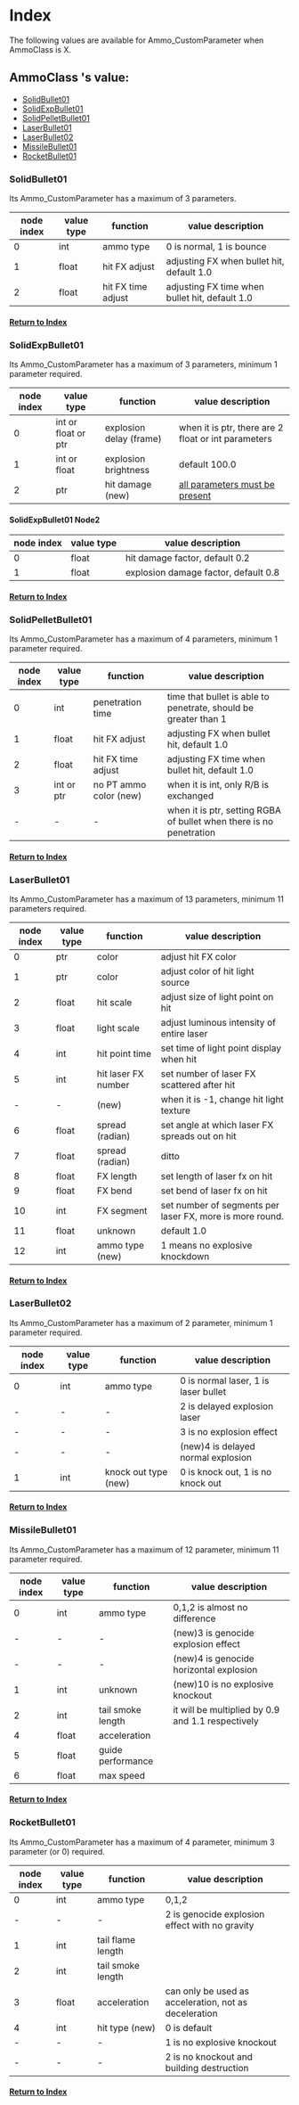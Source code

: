 # Index
The following values are available for Ammo_CustomParameter when AmmoClass is X.

## AmmoClass 's value:
- [SolidBullet01](#SolidBullet01)
- [SolidExpBullet01](#SolidExpBullet01)
- [SolidPelletBullet01](#SolidPelletBullet01)
- [LaserBullet01](#LaserBullet01)
- [LaserBullet02](#LaserBullet02)
- [MissileBullet01](#MissileBullet01)
- [RocketBullet01](#RocketBullet01)

### SolidBullet01
Its Ammo_CustomParameter has a maximum of 3 parameters.

| node index | value type | function | value description |
|---|---|---|---|
|0|int|ammo type|0 is normal, 1 is bounce|
|1|float|hit FX adjust|adjusting FX when bullet hit, default 1.0|
|2|float|hit FX time adjust|adjusting FX time when bullet hit, default 1.0|

#### [Return to Index](#index)

### SolidExpBullet01
Its Ammo_CustomParameter has a maximum of 3 parameters, minimum 1 parameter required.

| node index | value type | function | value description |
|---|---|---|---|
|0|int or float or ptr|explosion delay (frame)|when it is ptr, there are 2 float or int parameters|
|1|int or float|explosion brightness|default 100.0|
|2|ptr|hit damage (new)|[all parameters must be present](#SolidExpBullet01-Node2)|

#### SolidExpBullet01 Node2
| node index | value type | value description |
|---|---|---|
|0|float|hit damage factor, default 0.2|
|1|float|explosion damage factor, default 0.8|

#### [Return to Index](#index)

### SolidPelletBullet01
Its Ammo_CustomParameter has a maximum of 4 parameters, minimum 1 parameter required.

| node index | value type | function | value description |
|---|---|---|---|
|0|int|penetration time|time that bullet is able to penetrate, should be greater than 1|
|1|float|hit FX adjust|adjusting FX when bullet hit, default 1.0|
|2|float|hit FX time adjust|adjusting FX time when bullet hit, default 1.0|
|3|int or ptr|no PT ammo color (new)|when it is int, only R/B is exchanged|
|-|-|-|when it is ptr, setting RGBA of bullet when there is no penetration|

#### [Return to Index](#index)

### LaserBullet01
Its Ammo_CustomParameter has a maximum of 13 parameters, minimum 11 parameters required.

| node index | value type | function | value description |
|---|---|---|---|
|0|ptr|color|adjust hit FX color|
|1|ptr|color|adjust color of hit light source|
|2|float|hit scale|adjust size of light point on hit|
|3|float|light scale|adjust luminous intensity of entire laser|
|4|int|hit point time|set time of light point display when hit|
|5|int|hit laser FX number|set number of laser FX scattered after hit|
|-|-|(new)|when it is -1, change hit light texture|
|6|float|spread (radian)|set angle at which laser FX spreads out on hit|
|7|float|spread (radian)|ditto|
|8|float|FX length|set length of laser fx on hit|
|9|float|FX bend|set bend of laser fx on hit|
|10|int|FX segment|set number of segments per laser FX, more is more round.|
|11|float|unknown|default 1.0|
|12|int|ammo type (new)|1 means no explosive knockdown|

#### [Return to Index](#index)

### LaserBullet02
Its Ammo_CustomParameter has a maximum of 2 parameter, minimum 1 parameter required.

| node index | value type | function | value description |
|---|---|---|---|
|0|int|ammo type|0 is normal laser, 1 is laser bullet|
|-|-|-|2 is delayed explosion laser|
|-|-|-|3 is no explosion effect|
|-|-|-|(new)4 is delayed normal explosion|
|1|int|knock out type (new)|0 is knock out, 1 is no knock out|

#### [Return to Index](#index)

### MissileBullet01
Its Ammo_CustomParameter has a maximum of 12 parameter, minimum 11 parameter required.

| node index | value type | function | value description |
|---|---|---|---|
|0|int|ammo type|0,1,2 is almost no difference|
|-|-|-|(new)3 is genocide explosion effect|
|-|-|-|(new)4 is genocide horizontal explosion|
|1|int|unknown|(new)10 is no explosive knockout|
|2|int|tail smoke length|it will be multiplied by 0.9 and 1.1 respectively|
|4|float|acceleration||
|5|float|guide performance||
|6|float|max speed||

#### [Return to Index](#index)

### RocketBullet01
Its Ammo_CustomParameter has a maximum of 4 parameter, minimum 3 parameter (or 0) required.

| node index | value type | function | value description |
|---|---|---|---|
|0|int|ammo type|0,1,2|
|-|-|-|2 is genocide explosion effect with no gravity|
|1|int|tail flame length||
|2|int|tail smoke length||
|3|float|acceleration|can only be used as acceleration, not as deceleration|
|4|int|hit type (new)|0 is default|
|-|-|-|1 is no explosive knockout|
|-|-|-|2 is no knockout and building destruction|

#### [Return to Index](#index)
